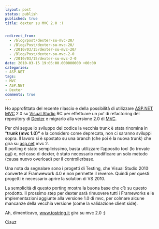 ```yaml
---
layout: post
status: publish
published: true
title: dexter su MVC 2.0 :)


redirect_from: 
  - /blog/post/dexter-su-mvc-20/
  - /Blog/Post/dexter-su-mvc-20/
  - /2010/03/15/dexter-su-mvc-20/
  - /Blog/Post/dexter-su-mvc-2-0
  - /2010/03/15/dexter-su-mvc-2-0
date: 2010-03-15 19:05:00.000000000 +00:00
categories:
- ASP.NET
tags:
- MVC
- ASP.NET
- Dexter
comments: true
---
```

<p>Ho approfittato del recente rilascio e della possibilità di utilizzare <a title="ASP.NET" href="http://imperugo.tostring.it/categories/archive/ASP.NET" target="_blank"></a><a title="ASP.NET MVC" href="http://imperugo.tostring.it/Categories/Archive/MVC" target="_blank">ASP.NET MVC</a> 2.0</a> su <a title="Search Visual Studio" href="http://imperugo.tostring.it/blog/search?q=Visual+Studio&amp;searchButton=Go" target="_blank">Visual Studio</a> RC per effettuare un po’ di refactoring del repository di <a title="Dexter Blog Engine" href="http://dexterblogengine.codeplex.com/" rel="nofollow" target="_blank">Dexter</a> e migrarlo alla versione 2.0 di <a title="Category: MVC" href="http://tostring.it/Categories/Archive/MVC" target="_blank">MVC</a>.</p>  <p>Per chi segue lo sviluppo del codice la vecchia trunk è stata rinomina in “<strong>trunk (mvc 1.0)”</strong> e la considero come deprecata, non ci saranno sviluppi sopra. Il lavoro si è spostato su una branch (che poi è la nuova trunk) che gira su <a title="ASP.NET" href="http://imperugo.tostring.it/categories/archive/ASP.NET" target="_blank">asp.net</a> mvc 2.     <br />Il porting è stato semplicissimo, basta utilizzare l’apposito tool (lo trovate <a title="Migrating ASP.NET MVC 1.0 applications to ASP.NET MVC 2 RTM" href="http://weblogs.asp.net/leftslipper/archive/2010/03/10/migrating-asp-net-mvc-1-0-applications-to-asp-net-mvc-2-rtm.aspx" rel="nofollow" target="_blank">qui</a>) e, nel caso di dexter, è stato necessario modificare un solo metodo (causa nuovo overload) per il controllerbase. </p>  <p>Una nota da segnalare sono i progetti di Testing, che Visual Studio 2010 converte al Framwework 4.0 e non permette il reverse. Quindi per questi progetti è necessario aprire la solution di VS 2010.</p>  <p>La semplicità di questo porting mostra la buona base che c’è su questo prodotto. Il prossimo step per dexter sarà rimuovere tutti i Frameworks e le implementazioni aggiunte alla versione 1.0 di mvc, per colmare alcune mancanze della vecchia versione (come la validazione client side).</p>  <p>Ah, dimenticavo, <a href="http://www.tostring.it">www.tostring.it</a> gira su mvc 2.0 :)</p>  <p>Ciauz</p>
